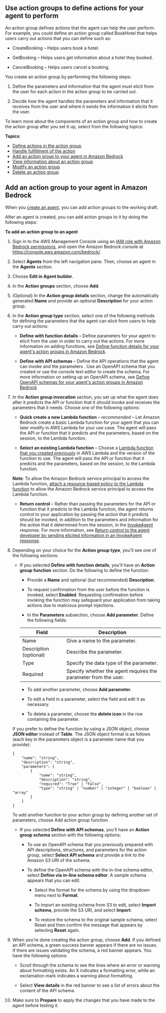 ## Use action groups to define actions for your agent to perform

An action group defines actions that the agent can help the user perform. For example, you could define an action group called BookHotel that helps users carry out actions that you can define such as:

  - CreateBooking – Helps users book a hotel.

  - GetBooking – Helps users get information about a hotel they booked.

  - CancelBooking – Helps users cancel a booking.

You create an action group by performing the following steps:

  1. Define the parameters and information that the agent must elicit from the user for each action in the action group to be carried out.

  2. Decide how the agent handles the parameters and information that it receives from the user and where it sends the information it elicits from the user.

To learn more about the components of an action group and how to create the action group after you set it up, select from the following topics:

**Topics**:

- [Define actions in the action group](https://docs.aws.amazon.com/bedrock/latest/userguide/action-define.html)
- [Handle fulfillment of the action](https://docs.aws.amazon.com/bedrock/latest/userguide/action-handle.html)
- [Add an action group to your agent in Amazon Bedrock](https://docs.aws.amazon.com/bedrock/latest/userguide/agents-action-add.html)
- [View information about an action group](https://docs.aws.amazon.com/bedrock/latest/userguide/agents-action-view.html)
- [Modify an action group](https://docs.aws.amazon.com/bedrock/latest/userguide/agents-action-edit.html)
- [Delete an action group](https://docs.aws.amazon.com/bedrock/latest/userguide/agents-action-delete.html)
  

## Add an action group to your agent in Amazon Bedrock

When you [create an agent](https://docs.aws.amazon.com/bedrock/latest/userguide/agents-create.html), you can add action groups to the working draft.

After an agent is created, you can add action groups to it by doing the following steps:

**To add an action group to an agent**

1. Sign in to the AWS Management Console using an [IAM role with Amazon Bedrock permissions](https://docs.aws.amazon.com/bedrock/latest/userguide/getting-started.html), and open the Amazon Bedrock console at https://console.aws.amazon.com/bedrock/.

2. Select **Agents** from the left navigation pane. Then, choose an agent in the **Agents** section.

3. Choose **Edit in Agent builder**.

4. In the **Action groups** section, choose **Add**.

5. (Optional) In the **Action group details** section, change the automatically generated **Name** and provide an optional **Description** for your action group.

6. In the **Action group type** section, select one of the following methods for defining the parameters that the agent can elicit from users to help carry out actions:

    - **Define with function details** – Define parameters for your agent to elicit from the user in order to carry out the actions. For more information on adding functions, see [Define function details for your agent's action groups in Amazon Bedrock](https://docs.aws.amazon.com/bedrock/latest/userguide/agents-action-function.html).

    - **Define with API schemas** – Define the API operations that the agent can invoke and the parameters . Use an OpenAPI schema that you created or use the console text editor to create the schema. For more information on setting up an OpenAPI schema, see [Define OpenAPI schemas for your agent's action groups in Amazon Bedrock](https://docs.aws.amazon.com/bedrock/latest/userguide/agents-api-schema.html)

7. In the **Action group invocation** section, you set up what the agent does after it predicts the API or function that it should invoke and receives the parameters that it needs. Choose one of the following options:

    - **Quick create a new Lambda function** – *recommended* – Let Amazon Bedrock create a basic Lambda function for your agent that you can later modify in AWS Lambda for your use case. The agent will pass the API or function that it predicts and the parameters, based on the session, to the Lambda function.

    - **Select an existing Lambda function** – Choose a [Lambda function that you created previously](https://docs.aws.amazon.com/bedrock/latest/userguide/agents-lambda.html) in AWS Lambda and the version of the function to use. The agent will pass the API or function that it predicts and the parameters, based on the session, to the Lambda function.

    **Note**: To allow the Amazon Bedrock service principal to access the Lambda function, [attach a resource-based policy to the Lambda function](https://docs.aws.amazon.com/bedrock/latest/userguide/agents-permissions.html#agents-permissions-lambda) to allow the Amazon Bedrock service principal to access the Lambda function.

    - **Return control** – Rather than passing the parameters for the API or function that it predicts to the Lambda function, the agent returns control to your application by passing the action that it predicts should be invoked, in addition to the parameters and information for the action that it determined from the session, in the [InvokeAgent](https://docs.aws.amazon.com/bedrock/latest/APIReference/API_agent-runtime_InvokeAgent.html) response. For more information, see [Return control to the agent developer by sending elicited information in an InvokeAgent response](https://docs.aws.amazon.com/bedrock/latest/userguide/agents-returncontrol.html).

8. Depending on your choice for the **Action group type**, you'll see one of the following sections:

    - If you selected **Define with function details**, you'll have an **Action group function** section. Do the following to define the function:

        - Provide a **Name** and optional (but recommended) **Description**.

        - To request confirmation from the user before the function is invoked, select **Enabled**. Requesting confirmation before invoking the function may safeguard your application from taking actions due to malicious prompt injections.

        - In the **Parameters** subsection, choose **Add parameter**. Define the following fields:
      
        |   Field 	| Description |
        | --------- | ----------- |
        | Name 	| Give a name to the parameter.|
        | Description (optional) 	| Describe the parameter.|
        | Type 	| Specify the data type of the parameter.|
        | Required 	| Specify whether the agent requires the parameter from the user.|

        - To add another parameter, choose **Add parameter**.

        - To edit a field in a parameter, select the field and edit it as necessary.

        - To delete a parameter, choose the **delete icon** in the row containing the parameter.

    If you prefer to define the function by using a JSON object, choose **JSON editor** instead of **Table**. The JSON object format is as follows (each key in the parameters object is a parameter name that you provide):

    ```
    {
        "name": "string",
        "description": "string",
        "parameters": [
            {
                "name": "string",
                "description": "string",
                "required": "True" | "False",
                "type": "string" | "number" | "integer" | "boolean" | "array"
            }
        ]
    }
    ```
    
    To add another function to your action group by defining another set of parameters, choose Add action group function.

    - If you selected **Define with API schemas**, you'll have an **Action group schema** section with the following options:

        - To use an OpenAPI schema that you previously prepared with API descriptions, structures, and parameters for the action group, select **Select API schema** and provide a link to the Amazon S3 URI of the schema.

        - To define the OpenAPI schema with the in-line schema editor, select **Define via in-line schema editor**. A sample schema appears that you can edit.

            - Select the format for the schema by using the dropdown menu next to **Format**.

            - To import an existing schema from S3 to edit, select **Import schema**, provide the S3 URI, and select **Import**.

            - To restore the schema to the original sample schema, select Reset and then confirm the message that appears by selecting **Reset** again.

9. When you're done creating the action group, choose **Add**. If you defined an API schema, a green success banner appears if there are no issues. If there are issues validating the schema, a red banner appears. You have the following options:

    - Scroll through the schema to see the lines where an error or warning about formatting exists. An X indicates a formatting error, while an exclamation mark indicates a warning about formatting.

    - Select **View details** in the red banner to see a list of errors about the content of the API schema.

10. Make sure to **Prepare** to apply the changes that you have made to the agent before testing it.
